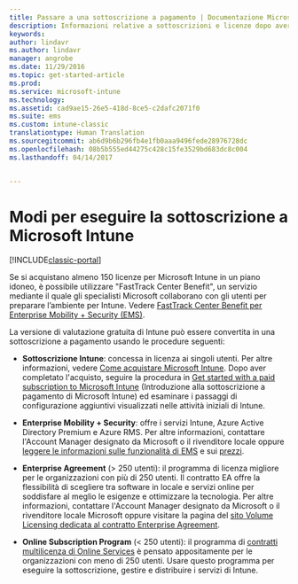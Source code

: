 ```yaml
---
title: Passare a una sottoscrizione a pagamento | Documentazione Microsoft
description: Informazioni relative a sottoscrizioni e licenze dopo aver impostato la valutazione gratuita di 30 giorni di Intune.
keywords: 
author: lindavr
ms.author: lindavr
manager: angrobe
ms.date: 11/29/2016
ms.topic: get-started-article
ms.prod: 
ms.service: microsoft-intune
ms.technology: 
ms.assetid: cad9ae15-26e5-418d-8ce5-c2dafc2071f0
ms.suite: ems
ms.custom: intune-classic
translationtype: Human Translation
ms.sourcegitcommit: ab6d9b6b296fb4e1fb0aaa9496fede28976728dc
ms.openlocfilehash: 08b5b555ed44275c428c15fe3529bd683dc8c004
ms.lasthandoff: 04/14/2017


---
```


# <a name="ways-to-subscribe-to-microsoft-intune"></a>Modi per eseguire la sottoscrizione a Microsoft Intune

[!INCLUDE[classic-portal](../includes/classic-portal.md)]

Se si acquistano almeno 150 licenze per Microsoft Intune in un piano idoneo, è possibile utilizzare "FastTrack Center Benefit", un servizio mediante il quale gli specialisti Microsoft collaborano con gli utenti per preparare l’ambiente per Intune. Vedere [FastTrack Center Benefit per Enterprise Mobility + Security (EMS)](https://docs.microsoft.com/enterprise-mobility/Solutions/fasttrack-center-benefit-for-enterprise-mobility-suite-ems).

La versione di valutazione gratuita di Intune può essere convertita in una sottoscrizione a pagamento usando le procedure seguenti:

-   **Sottoscrizione Intune**: concessa in licenza ai singoli utenti. Per altre informazioni, vedere [Come acquistare Microsoft Intune](https://www.microsoft.com/server-cloud/products/microsoft-intune/Purchasing.aspx). Dopo aver completato l'acquisto, seguire la procedura in [Get started with a paid subscription to Microsoft Intune](/intune/get-started/start-with-a-paid-subscription-to-microsoft-intune) (Introduzione alla sottoscrizione a pagamento di Microsoft Intune) ed esaminare i passaggi di configurazione aggiuntivi visualizzati nelle attività iniziali di Intune.

-   **Enterprise Mobility + Security**: offre i servizi Intune, Azure Active Directory Premium e Azure RMS. Per altre informazioni, contattare l'Account Manager designato da Microsoft o il rivenditore locale oppure [leggere le informazioni sulle funzionalità di EMS](https://www.microsoft.com/server-cloud/enterprise-mobility/overview.aspx) e sui [prezzi](https://www.microsoft.com/server-cloud/products/enterprise-mobility-suite/Purchasing.aspx).

-   **Enterprise Agreement** (&gt; 250 utenti): il programma di licenza migliore per le organizzazioni con più di 250 utenti. Il contratto EA offre la flessibilità di scegliere tra software in locale e servizi online per soddisfare al meglio le esigenze e ottimizzare la tecnologia. Per altre informazioni, contattare l'Account Manager designato da Microsoft o il rivenditore locale Microsoft oppure visitare la pagina del [sito Volume Licensing dedicata al contratto Enterprise Agreement](http://www.microsoft.com/licensing/licensing-options/enterprise.aspx).

-   **Online Subscription Program** (&lt; 250 utenti): il programma di [contratti multilicenza di Online Services](http://www.microsoft.com/licensing/online-services/default.aspx) è pensato appositamente per le organizzazioni con meno di 250 utenti. Usare questo programma per eseguire la sottoscrizione, gestire e distribuire i servizi di Intune.


